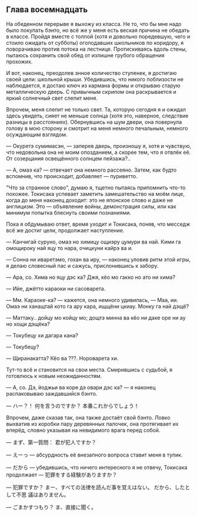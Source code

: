 Глава восемнадцать
------------------

На обеденном перерыве я выхожу из класса. Не то, что бы мне надо было покупать
бэнто, но всё же у меня есть веская причина не обедать в классе. Пройдя вместе с
толпой (хотя и довольно поредевшую, чего и стоило ожидать от субботы)
оголодавших школьников по коридору, я поворачиваю против потока на
лестнице. Протискиваясь вдоль стены, пытаюсь сохранить свой обед от излишне
грубого обращения прохожих.

И вот, наконец, преодолев энное количество ступенек, я достигаю своей цели:
школьной крыши. Убедившись, что никого поблизости не наблюдается, я достаю ключ
из кармана формы и открываю старую металлическую дверь. С привычным скрипом она
раскрывается и яркий солнечный свет слепит меня.

Впрочем, меня слепит не только свет. Та, которую сегодня я и ожидал здесь
увидеть, сияет не меньше солнца (хотя это, наверное, следствие разницы в
расстояниях). Обернувшись на шум двери, она повернула голову в мою сторону и
смотрит на меня немного печальным, немного осуждающим взглядом.

— Окуретэ сумимасэн, — заперев дверь, произношу я, хотя и чувствую, что
недовольна она не моим опозданием, а скорее тем, что я отвлёк её. От созерцания
освещённого солнцем пейзажа?..

— А, омаэ ка? — отвечает она немного рассеяно. Затем, как будто вспомнив, что
происходит, добавляет — пуриветто.

"Что за странное слово", думаю я, тщетно пытаясь припомнить что-то
похожее. Токисака успевает заметить замешательство на моём лице, когда до меня
наконец доходит: это не японское слово и даже не англицизм. Это — объявление
войны, демонстрация силы, или как минимум попытка блеснуть своими познаниями.

Пока я обдумываю ответ, время уходит и Токисака, поняв, что месседж всё же
достиг цели, продолжает наступление.

— Канчигай суруно, омаэ но химицу ощиэру цумури ва най. Кими га омощироку най
яцу то нара, очицкуни кайрэ ва и.

— Сонна ни иваретэмо, гохан ва иру, — наконец уловив ритм этой игры, я делаю
словесный пас и сажусь, прислонившись к забору.

— Ара, со. Хима но яцу дэс ка? Джя, кёо мо гакко но ато ни хима?

— Ийе, джётто караоки ни сасоварета.

— Мм. Караоке-ка? — кажется, она немного удивилась, — Маа, ии. Омаэ ни ханащтай
кото га ару кара, ищщёни цкиау. Монку га най дэщё?

— Маттаку.. дойцу мо койцу мо; дощтэ минна ва кёо ни даке оре ни ау но хощи
дэщёка?

— Токубецу хи дагара кана?

— Токубецу?

— Щиранакатта? Кёо ва ???. Нороварета хи.

Тут-то всё и становится на свои места. Смирившись с судьбой, я готовлюсь к новым
неожиданностям.

— А, со. Дэ, йоджьи ва коре дэ овари дэс ка? — я наконец распаковываю
заждавшийся бэнто.

— ハー？！ 何を言うのですか？ 本番これからでしょう！

Впрочем, даже сказав так, она также достаёт свой бэнто. Ловко выхватив из
коробки пару деревянных палочек, она протягивает их вперёд, словно указывая на
невидимого врага перед собой.

— まず、第一質問： 君が犯人ですか？

— えーっ — абсурдность её внезапного вопроса ставит меня в тупик.

— だから — убедившись, что ничего интересного я не отвечу, Токисака продолжает —
犯罪をする経験がありますか？

— 犯罪ですか？ まー、すべての法律を読んだ事を覚えはない。 だから、したとして不思
議はありません。

— ごまかすつもり？ ま、直接に聞く。

